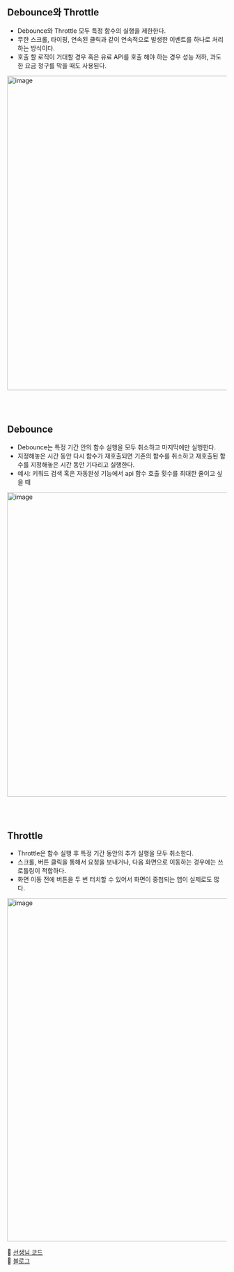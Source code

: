 ## Debounce와 Throttle
* Debounce와 Throttle 모두 특정 함수의 실행을 제한한다.
* 무한 스크롤, 타이핑, 연속된 클릭과 같이 연속적으로 발생한 이벤트를 하나로 처리하는 방식이다.
* 호출 할 로직이 거대할 경우 혹은 유료 API를 호출 해야 하는 경우 성능 저하, 과도한 요금 청구를 막을 때도 사용된다.

<img width="721" alt="image" src="https://github.com/NalaJang/TIL/assets/73895803/ac3efae7-4947-4397-95c2-fa5b7eede056">

<br></br>

## Debounce
* Debounce는 특정 기간 안의 함수 실행을 모두 취소하고 마지막에만 실행한다.
* 지정해놓은 시간 동안 다시 함수가 재호출되면 기존의 함수를 취소하고 재호출된 함수를 지정해놓은 시간 동안 기다리고 실행한다.
* 예시: 키워드 검색 혹은 자동완성 기능에서 api 함수 호출 횟수를 최대한 줄이고 싶을 때

<img width="698" alt="image" src="https://github.com/NalaJang/TIL/assets/73895803/f7596ad9-ce26-4a85-9dfb-fc58b8791748">

<br></br>

## Throttle 
* Throttle은 함수 실행 후 특정 기간 동안의 추가 실행을 모두 취소한다.
* 스크롤, 버튼 클릭을 통해서 요청을 보내거나, 다음 화면으로 이동하는 경우에는 쓰로틀링이 적합하다.
* 화면 이동 전에 버튼을 두 번 터치할 수 있어서 화면이 중첩되는 앱이 실제로도 많다.

<img width="787" alt="image" src="https://github.com/NalaJang/TIL/assets/73895803/1daba568-99c5-453a-bfac-487be914f22c">

📝 [선생님 코드](https://github.com/orm-camp-flutter-2ki/learn_flutter_together/blob/master/lib/08_debounce/presentation/search_list/search_list_view_model.dart)  
📝 [블로그](https://velog.io/@sht-3756/Debounce와Throttle사용)



